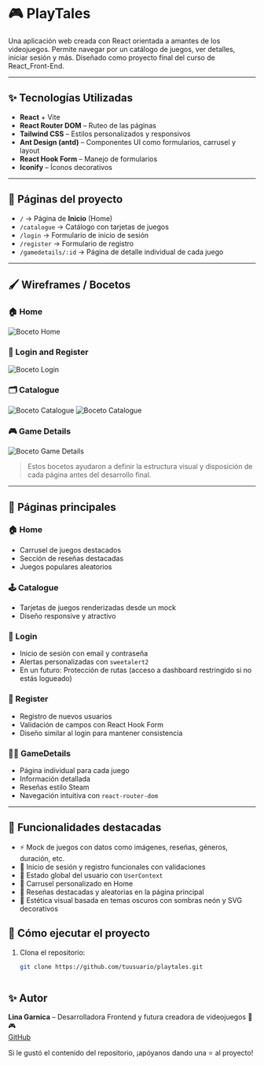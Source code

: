 # 🎮 PlayTales

Una aplicación web creada con React orientada a amantes de los videojuegos. Permite navegar por un catálogo de juegos, ver detalles, iniciar sesión y más. Diseñado como proyecto final del curso de React_Front-End.

---

## ✨ Tecnologías Utilizadas

- **React** + Vite
- **React Router DOM** – Ruteo de las páginas
- **Tailwind CSS** – Estilos personalizados y responsivos
- **Ant Design (antd)** – Componentes UI como formularios, carrusel y layout
- **React Hook Form** – Manejo de formularios
- **Iconify** – Íconos decorativos

---

## 📄 Páginas del proyecto

- `/` → Página de **Inicio** (Home)
- `/catalogue` → Catálogo con tarjetas de juegos
- `/login` → Formulario de inicio de sesión
- `/register` → Formulario de registro
- `/gamedetails/:id` → Página de detalle individual de cada juego

---

## 🖌️ Wireframes / Bocetos

### 🏠 Home
![Boceto Home](./src/assets/boceto-inicio.png)

### 🔐 Login and Register
![Boceto Login](./src/assets/boceto-registerlogin.png)

### 🗂️ Catalogue
![Boceto Catalogue](./src/assets/boceto-catalogoinicial.png)
![Boceto Catalogue](./src/assets/boceto-catalogofinal.png)
### 🎮 Game Details
![Boceto Game Details](./src/assets/boceto-detallesjuegos.png)

> Estos bocetos ayudaron a definir la estructura visual y disposición de cada página antes del desarrollo final.

---

## 📄 Páginas principales

### 🏠 Home
- Carrusel de juegos destacados
- Sección de reseñas destacadas
- Juegos populares aleatorios

### 🕹️ Catalogue
- Tarjetas de juegos renderizadas desde un mock
- Diseño responsive y atractivo

### 📝 Login
- Inicio de sesión con email y contraseña
- Alertas personalizadas con `sweetalert2`
- En un futuro: Protección de rutas (acceso a dashboard restringido si no estás logueado)

### 🧾 Register
- Registro de nuevos usuarios
- Validación de campos con React Hook Form
- Diseño similar al login para mantener consistencia

### 🕵️‍♀️ GameDetails
- Página individual para cada juego
- Información detallada
- Reseñas estilo Steam
- Navegación intuitiva con `react-router-dom`

---

## 🧠 Funcionalidades destacadas

- ⚡ Mock de juegos con datos como imágenes, reseñas, géneros, duración, etc.
- 👤 Inicio de sesión y registro funcionales con validaciones
- 🔐 Estado global del usuario con `UserContext`
- 🧩 Carrusel personalizado en Home
- 💬 Reseñas destacadas y aleatorias en la página principal
- 🌌 Estética visual basada en temas oscuros con sombras neón y SVG decorativos


## 🚀 Cómo ejecutar el proyecto

1. Clona el repositorio:
   ```bash
   git clone https://github.com/tuusuario/playtales.git



## ✨ Autor

**Lina Garnica** – Desarrolladora Frontend y futura creadora de videojuegos 🚀🎮  
[GitHub](https://github.com/vivsbee)


<p>Si le gustó el contenido del repositorio, ¡apóyanos dando una ⭐ al proyecto!</p>